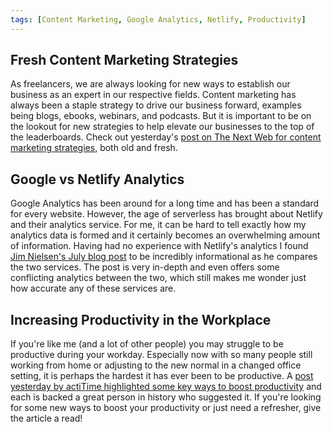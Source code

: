 ```yaml
---
tags: [Content Marketing, Google Analytics, Netlify, Productivity]
---
```


## Fresh Content Marketing Strategies

As freelancers, we are always looking for new ways to establish our business as an expert in our respective fields. Content marketing has always been a staple strategy to drive our business forward, examples being blogs, ebooks, webinars, and podcasts. But it is important to be on the lookout for new strategies to help elevate our businesses to the top of the leaderboards. Check out yesterday's [post on The Next Web for content marketing strategies](https://thenextweb.com/growth-quarters/2020/08/26/7-fresh-content-marketing-strategies-you-havent-tried-plus-8-classic-ones-syndication/), both old and fresh.

## Google vs Netlify Analytics

Google Analytics has been around for a long time and has been a standard for every website. However, the age of serverless has brought about Netlify and their analytics service. For me, it can be hard to tell exactly how my analytics data is formed and it certainly becomes an overwhelming amount of information. Having had no experience with Netlify's analytics I found [Jim Nielsen's July blog post](https://blog.jim-nielsen.com/2020/google-vs-netlify-analytics/) to be incredibly informational as he compares the two services. The post is very in-depth and even offers some conflicting analytics between the two, which still makes me wonder just how accurate any of these services are.

## Increasing Productivity in the Workplace

If you're like me (and a lot of other people) you may struggle to be productive during your workday. Especially now with so many people still working from home or adjusting to the new normal in a changed office setting, it is perhaps the hardest it has ever been to be productive. A [post yesterday by actiTime highlighted some key ways to boost productivity](https://www.actitime.com/productivity/increase-productivity-in-the-workplace/) and each is backed a great person in history who suggested it. If you're looking for some new ways to boost your productivity or just need a refresher, give the article a read!